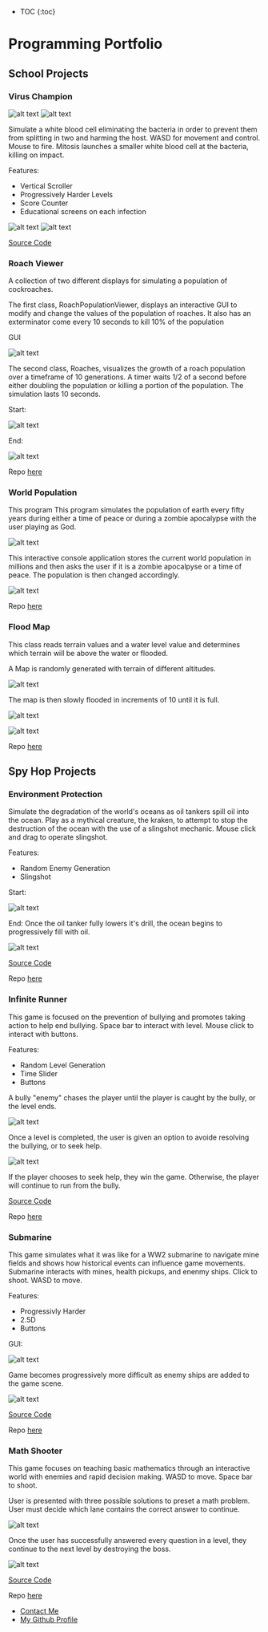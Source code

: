 * TOC
{:toc}


# Programming Portfolio

## School Projects

### Virus Champion


![alt text](https://sambow.github.io/Programming-Portfolio/VirusChampion/Images/Virus1.png "Start Screen")
![alt text](https://sambow.github.io/Programming-Portfolio/VirusChampion/Images/Virus2.png "Instructions Screen")

Simulate a white blood cell eliminating the bacteria in order to prevent them from splitting in two and harming the host.  WASD for movement and control.  Mouse to fire.  Mitosis launches a smaller white blood cell at the bacteria, killing on impact.

Features:
<ul>
<li> Vertical Scroller</li>
<li> Progressively Harder Levels</li>
<li> Score Counter</li>
<li> Educational screens on each infection</li>
</ul>

![alt text](https://sambow.github.io/Programming-Portfolio/VirusChampion/Images/Virus3.png "Gameplay")
![alt text](https://sambow.github.io/Programming-Portfolio/VirusChampion/Images/Virus4.png "Game Over")

[Source Code](https://github.com/SamBow/Programming2Projects/tree/master/VirusChampion/Code)

### Roach Viewer

A collection of two different displays for simulating a population of cockroaches.

The first class, RoachPopulationViewer, displays an interactive GUI to modify and change the values of the population of
roaches.  It also has an exterminator come every 10 seconds to kill 10% of the population

GUI

![alt text](https://sambow.github.io/Programming-Portfolio/RoachPopulation/Images/RoachViewerStart.png)

The second class, Roaches,  visualizes the growth of a roach population over a timeframe of 10 generations.  A timer waits
1/2 of a second before either doubling the population or killing a portion of the population.  The simulation lasts 10 seconds.

Start:

![alt text](https://sambow.github.io/Programming-Portfolio/RoachPopulation/Images/RoachesPartial.png)

End:

![alt text](https://sambow.github.io/Programming-Portfolio/RoachPopulation/Images/RoachesFinal.png)

Repo [here](https://github.com/SamBow/Programming2Projects/tree/master/RoachPopulation)

### World Population

This program This program simulates the population of earth every fifty years
during either a time of peace or during a zombie apocalypse with the user
playing as God.

![alt text](https://sambow.github.io/Programming-Portfolio/WorldPopulation/Images/WorldPopScreen.png "Display")

This interactive console application stores the current world population in millions and then asks the user if it is a zombie apocalpyse or a time of peace.  The population is then changed accordingly.

![alt text](https://sambow.github.io/Programming-Portfolio/WorldPopulation/Images/EndScreen.png "Display")

Repo [here](https://github.com/SamBow/Programming2Projects/tree/master/WorldPopulation)

### Flood Map
This class reads terrain values and a water level value and determines which terrain will be above the water or flooded.

A Map is randomly generated with terrain of different altitudes.

![alt text](https://sambow.github.io/Programming-Portfolio/FloodMap/Images/FloodMapAlt.png "Display")

The map is then slowly flooded in increments of 10 until it is full.

![alt text](https://sambow.github.io/Programming-Portfolio/FloodMap/Images/FloodMapPartial.png "Partial")

![alt text](https://sambow.github.io/Programming-Portfolio/FloodMap/Images/FloodMapFull.png "Display")

Repo [here](https://github.com/SamBow/Programming2Projects/tree/master/FloodMap)

## Spy Hop Projects

### Environment Protection

Simulate the degradation of the world's oceans as oil tankers spill oil into the ocean. Play as a mythical creature, the kraken, to attempt to stop the destruction of the ocean with the use of a slingshot mechanic. Mouse click and drag to operate slingshot.

Features:
<ul>
<li> Random Enemy Generation</li>
<li> Slingshot</li>
</ul>

Start:

![alt text](https://sambow.github.io/Programming-Portfolio/EnvironmentProtection/Images/Ship1.png "Gameplay")

End:
Once the oil tanker fully lowers it's drill, the ocean begins to progressively fill with oil.

![alt text](https://sambow.github.io/Programming-Portfolio/EnvironmentProtection/Images/Ship2.png "Game Over")

[Source Code](https://github.com/SamBow/Programming-Portfolio/tree/master/EnvironmentProtection/src)

Repo [here](https://github.com/SamBow/Programming-Portfolio/tree/master/EnvironmentProtection)

### Infinite Runner

This game is focused on the prevention of bullying and promotes taking action to help end bullying. Space bar to interact with level. Mouse click to interact with buttons.

Features:
<ul>
<li> Random Level Generation</li>
<li> Time Slider</li>
<li> Buttons</li>
</ul>

A bully "enemy" chases the player until the player is caught by the bully, or the level ends.

![alt text](https://sambow.github.io/Programming-Portfolio/InfiniteRunner/Images/Gameplay1.png)

Once a level is completed, the user is given an option to avoide resolving the bullying, or to seek help.

![alt text](https://sambow.github.io/Programming-Portfolio/InfiniteRunner/Images/Bully2.png)

If the player chooses to seek help, they win the game. Otherwise, the player will continue to run from the bully.

[Source Code](https://github.com/SamBow/Programming-Portfolio/tree/master/InfiniteRunner)

Repo [here](https://github.com/SamBow/Programming-Portfolio/tree/master/InfiniteRunner)

### Submarine

This game simulates what it was like for a WW2 submarine to navigate mine fields and shows how historical events can influence game movements. Submarine interacts with mines, health pickups, and enenmy ships. Click to shoot. WASD to move.

Features:
<ul>
<li> Progressivly Harder</li>
<li> 2.5D</li>
<li> Buttons</li>
</ul>

GUI:

![alt text](https://sambow.github.io/Programming-Portfolio/Submarine/Images/Sub1.png "Display")

Game becomes progressively more difficult as enemy ships are added to the game scene.

![alt text](https://sambow.github.io/Programming-Portfolio/Submarine/Images/Sub2.png "Display")

[Source Code](https://github.com/SamBow/Programming-Portfolio/tree/master/Submarine/src)

Repo [here](https://github.com/SamBow/Programming-Portfolio/tree/master/Submarine)

### Math Shooter

This game focuses on teaching basic mathematics through an interactive world with enemies and rapid decision making. WASD to move. Space bar to shoot.

User is presented with three possible solutions to preset a math problem. User must decide which lane contains the correct answer to continue.

![alt text](https://sambow.github.io/Programming-Portfolio/MathShooter/Images/Math1.png "Display")

Once the user has successfully answered every question in a level, they continue to the next level by destroying the boss.

![alt text](https://sambow.github.io/Programming-Portfolio/MathShooter/Images/Math3.png "Display")

[Source Code](https://github.com/SamBow/Programming-Portfolio/tree/master/MathShooter/src)

Repo [here](https://github.com/SamBow/Programming-Portfolio/tree/master/MathShooter)

<ul>
<li><a href="mailto:sbcskyline18@gmail.com">Contact Me</a></li>
<li><a href="https://github.com/SamBow">My Github Profile</a></li>
</ul>   
